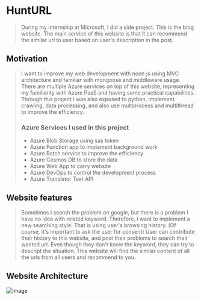 # HuntURL
> During my internship at Microsoft, I did a side project. This is the blog website. The main service of this website is that it can recommend the similar url to user based on user's description in the post.  

## Motivation
> I want to improve my web development with node.js using MVC architecture and familiar with mongoose and middleware usage. There are multiple Azure services on top of this website, representing my familiarity with Azure PaaS and having some practical capabilities. Through this project I was also exposed to python, implement crawling, data processing, and also use multiprocess and multithread to improve the efficiency.
>
> ### Azure Services I used in this project
>  - Azure Blob Storage using sas token
>  - Azure Function app to implement background work
>  - Azure Batch service to improve the efficiency
>  - Azure Cosmos DB to store the data
>  - Azure Web App to carry website
>  - Azure DevOps to control the development process
>  - Azure Translator Text API

## Website features
> Sometimes I search the problem on google, but there is a problem I have no idea with related keyword. Therefore, I want to implement a new searching style. That is using user's browsing history. (Of course, it's important to ask the user for consent) User can contribute their history to this website, and post their problems to search their wanted url. Even though they don't know the keyword, they can try to descript the situation. This website will find the similar content of all the urls from all users  and recommend to you.<br>

## Website Architecture
![image](https://github.com/LOTINGYI/Learning-route/blob/master/public/images/github/Tim_Side_Project_2.jpg)
  

